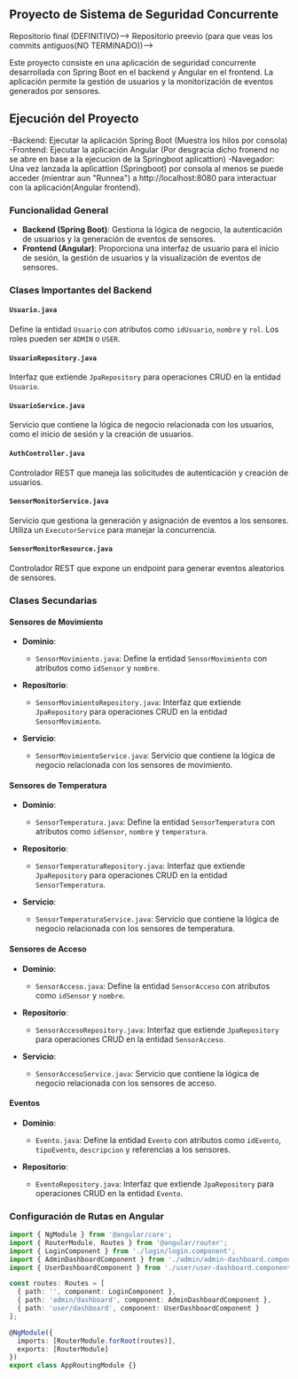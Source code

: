 ## Proyecto de Sistema de Seguridad Concurrente

Repositorio final (DEFINITIVO)-->
Repositorio preevio (para que veas los commits antiguos(NO TERMINADO))-->

Este proyecto consiste en una aplicación de seguridad concurrente desarrollada con Spring Boot en el backend y Angular en el frontend. La aplicación permite la gestión de usuarios y la monitorización de eventos generados por sensores.

## Ejecución del Proyecto
-Backend: Ejecutar la aplicación Spring Boot (Muestra los hilos por consola)
-Frontend: Ejecutar la aplicación Angular (Por desgracia dicho fronend no se abre en base a la ejecucion de la Springboot aplicattion)
-Navegador: Una vez lanzada la aplicattion (Springboot) por consola al menos se puede acceder (mientrar aun "Runnea")  a http://localhost:8080 para interactuar con la aplicación(Angular frontend).



### Funcionalidad General

- **Backend (Spring Boot)**: Gestiona la lógica de negocio, la autenticación de usuarios y la generación de eventos de sensores.
- **Frontend (Angular)**: Proporciona una interfaz de usuario para el inicio de sesión, la gestión de usuarios y la visualización de eventos de sensores.

### Clases Importantes del Backend

#### `Usuario.java`
Define la entidad `Usuario` con atributos como `idUsuario`, `nombre` y `rol`. Los roles pueden ser `ADMIN` o `USER`.

#### `UsuarioRepository.java`
Interfaz que extiende `JpaRepository` para operaciones CRUD en la entidad `Usuario`.

#### `UsuarioService.java`
Servicio que contiene la lógica de negocio relacionada con los usuarios, como el inicio de sesión y la creación de usuarios.

#### `AuthController.java`
Controlador REST que maneja las solicitudes de autenticación y creación de usuarios.

#### `SensorMonitorService.java`
Servicio que gestiona la generación y asignación de eventos a los sensores. Utiliza un `ExecutorService` para manejar la concurrencia.

#### `SensorMonitorResource.java`
Controlador REST que expone un endpoint para generar eventos aleatorios de sensores.

### Clases Secundarias

#### Sensores de Movimiento

- **Dominio**:
  - `SensorMovimiento.java`: Define la entidad `SensorMovimiento` con atributos como `idSensor` y `nombre`.

- **Repositorio**:
  - `SensorMovimientoRepository.java`: Interfaz que extiende `JpaRepository` para operaciones CRUD en la entidad `SensorMovimiento`.

- **Servicio**:
  - `SensorMovimientoService.java`: Servicio que contiene la lógica de negocio relacionada con los sensores de movimiento.

#### Sensores de Temperatura

- **Dominio**:
  - `SensorTemperatura.java`: Define la entidad `SensorTemperatura` con atributos como `idSensor`, `nombre` y `temperatura`.

- **Repositorio**:
  - `SensorTemperaturaRepository.java`: Interfaz que extiende `JpaRepository` para operaciones CRUD en la entidad `SensorTemperatura`.

- **Servicio**:
  - `SensorTemperaturaService.java`: Servicio que contiene la lógica de negocio relacionada con los sensores de temperatura.

#### Sensores de Acceso

- **Dominio**:
  - `SensorAcceso.java`: Define la entidad `SensorAcceso` con atributos como `idSensor` y `nombre`.

- **Repositorio**:
  - `SensorAccesoRepository.java`: Interfaz que extiende `JpaRepository` para operaciones CRUD en la entidad `SensorAcceso`.

- **Servicio**:
  - `SensorAccesoService.java`: Servicio que contiene la lógica de negocio relacionada con los sensores de acceso.

#### Eventos

- **Dominio**:
  - `Evento.java`: Define la entidad `Evento` con atributos como `idEvento`, `tipoEvento`, `descripcion` y referencias a los sensores.

- **Repositorio**:
  - `EventoRepository.java`: Interfaz que extiende `JpaRepository` para operaciones CRUD en la entidad `Evento`.

### Configuración de Rutas en Angular

```typescript
import { NgModule } from '@angular/core';
import { RouterModule, Routes } from '@angular/router';
import { LoginComponent } from './login/login.component';
import { AdminDashboardComponent } from './admin/admin-dashboard.component';
import { UserDashboardComponent } from './user/user-dashboard.component';

const routes: Routes = [
  { path: '', component: LoginComponent },
  { path: 'admin/dashboard', component: AdminDashboardComponent },
  { path: 'user/dashboard', component: UserDashboardComponent }
];

@NgModule({
  imports: [RouterModule.forRoot(routes)],
  exports: [RouterModule]
})
export class AppRoutingModule {}


